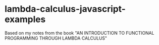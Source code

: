 # lambda-calculus-javascript-examples
Based on my notes from the book "AN INTRODUCTION TO FUNCTIONAL PROGRAMMING THROUGH LAMBDA CALCULUS"
